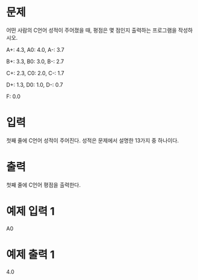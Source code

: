 # 문제
어떤 사람의 C언어 성적이 주어졌을 때, 평점은 몇 점인지 출력하는 프로그램을 작성하시오.

A+: 4.3, A0: 4.0, A-: 3.7

B+: 3.3, B0: 3.0, B-: 2.7

C+: 2.3, C0: 2.0, C-: 1.7

D+: 1.3, D0: 1.0, D-: 0.7

F: 0.0

# 입력
첫째 줄에 C언어 성적이 주어진다. 성적은 문제에서 설명한 13가지 중 하나이다.

# 출력
첫째 줄에 C언어 평점을 출력한다.

# 예제 입력 1 
A0
# 예제 출력 1 
4.0

